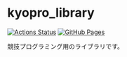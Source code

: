 # kyopro_library

[![Actions Status](https://github.com/dyktr06/kyopro_library/workflows/verify/badge.svg)](https://github.com/dyktr06/kyopro_library/actions)
[![GitHub Pages](https://img.shields.io/static/v1?label=GitHub+Pages&message=+&color=brightgreen&logo=github)](https://dyktr06.github.io/kyopro_library/)

競技プログラミング用のライブラリです。
